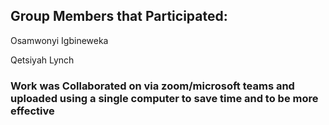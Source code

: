 ## Group Members that Participated:

Osamwonyi Igbineweka 

Qetsiyah Lynch

### Work was Collaborated on via zoom/microsoft teams and uploaded using a single computer to save time and to be more effective
